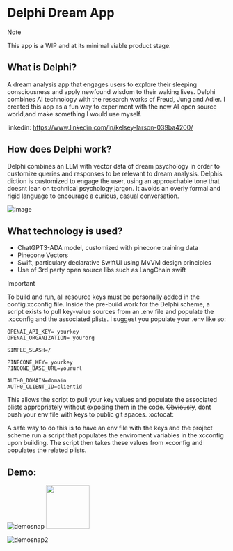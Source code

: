 # Delphi Dream App

> [!NOTE] 
This app is a WIP and at its minimal viable product stage. 

## What is Delphi?

A dream analysis app that engages users to explore their sleeping consciousness and apply newfound wisdom to their waking lives. Delphi combines AI technology with the research works of Freud, Jung and Adler.
 I created this app as a fun way to experiment with the new AI open source world,and make something I would use myself.

linkedin: 
https://www.linkedin.com/in/kelsey-larson-039ba4200/


## How does Delphi work?
Delphi combines an LLM with vector data of dream psychology in order to customize queries and responses to be relevant to dream analysis. Delphis diction is customized to engage the user, using an approachable tone that doesnt lean on technical psychology jargon. It avoids an overly formal and rigid language to encourage a curious, casual conversation. 

![image](https://github.com/kelsey-debug/DelphiPub/assets/57580796/c22be628-362e-4feb-ace3-2a2e8d4e9d78)


## What technology is used?
- ChatGPT3-ADA model, customized with pinecone training data
- Pinecone Vectors 
- Swift, particulary declarative SwiftUI using MVVM design principles 
- Use of 3rd party open source libs such as LangChain swift 


> [!IMPORTANT] 
To build and run, all resource keys must be personally added in the config.xcconfig file. Inside the pre-build work for the Delphi scheme, a script exists to pull key-value sources from an .env file and populate the .xcconfig and the associated plists.  I suggest you populate your .env like so: 

```
OPENAI_API_KEY= yourkey
OPENAI_ORGANIZATION= yourorg

SIMPLE_SLASH=/

PINECONE_KEY= yourkey
PINCONE_BASE_URL=yoururl 

AUTH0_DOMAIN=domain
AUTH0_CLIENT_ID=clientid
```

This allows the script to pull your key values and populate the associated plists appropriately without exposing them in the code. ~~Obviously~~, dont push your env file with keys to public git spaces. :octocat:


A safe way to do this is to have an env file with the keys and the project scheme run a script that populates the enviroment variables in the xcconfig upon building. The script then takes these values from xcconfig and populates the related plists. 
## Demo: 
![demosnap](https://github.com/kelsey-debug/DelphiPub/assets/57580796/46a97998-2274-4678-8ff7-4620acba2aab)
 <img src="https://github.com/kelsey-debug/DelphiPub/assets/57580796/46a97998-2274-4678-8ff7-4620acba2aab" width="100" height="100"> 
 
![demosnap2](https://github.com/kelsey-debug/DelphiPub/assets/57580796/21e37075-fe9e-49e5-844a-ca56ea55f649)

